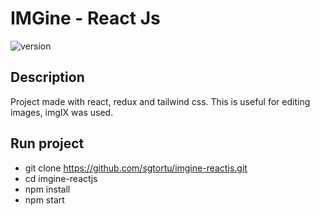 # IMGine - React Js

![version](https://img.shields.io/badge/version-1.0.0-blue.svg)   

## Description
Project made with react, redux and tailwind css.
This is useful for editing images, imgIX was used.

 
## Run project
- git clone https://github.com/sgtortu/imgine-reactjs.git
- cd imgine-reactjs
- npm install
- npm start
